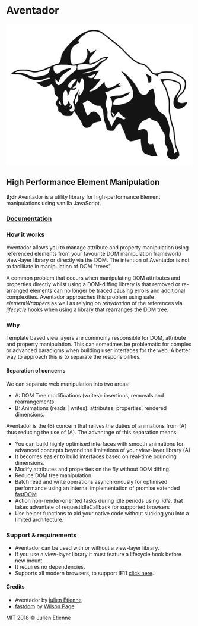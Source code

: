 # Aventador

<img src="https://raw.githubusercontent.com/julienetie/img/master/aventador-small.png"  />

## High Performance Element Manipulation

**tl;dr** Aventador is a utility library for high-performance Element manipulations using vanilla JavaScript. 

### [Documentation](https://github.com/julienetie/aventador/blob/master/documentation.md)

### How it works
Aventador allows you to manage attribute and property manipulation using referenced elements from your 
favourite DOM manipulation framework/ view-layer library or directly via the DOM. The intention of Aventador is not to facilitate in manipulation of DOM "trees".

A common problem that occurs when manipulating DOM attributes and properties directly whilst using a DOM-diffing library is that removed or re-arranged elements can no longer be traced causing errors and additional complexities. Aventador approaches this problem using safe _elementWrappers_ as well as relying on _rehydration_ of the references via _lifecycle_ hooks when using a library that rearranges the DOM tree. 

### Why
Template based view layers are commonly responsible for DOM, attribute and property manipulation. 
This can sometimes be problematic for complex or advanced paradigms when building user interfaces for the
web. A better way to approach this is to separate the responsibilities.

#### Separation of concerns
We can separate web manipulation into two areas:

- A: DOM Tree modifications (writes): insertions, removals and rearrangements.
- B: Animations (reads | writes): attributes, properties, rendered dimensions. 

Aventador is the (B) concern that relives the duties of animations from (A) thus reducing the use of (A).
The advantage of this separation means:

- You can build highly optimised interfaces with smooth animations for advanced 
concepts beyond the limitations of your view-layer library (A).
- It becomes easier to build interfaces based on real-time bounding dimensions.
- Modify attributes and properties on the fly without DOM diffing.
- Reduce DOM tree manipulation.
- Batch read and write operations asynchronously for optimised performance 
using an internal implementation of promise extended [fastDOM](https://github.com/wilsonpage/fastdom).
- Action non-render-oriented tasks during idle periods using _.idle_, that takes advantate of requestIdleCallback
for supported browsers
- Use helper functions to aid your native code without sucking you into a 
limited architecture.

### Support & requirements
- Aventador can be used with or without a view-layer library.
- If you use a view-layer library it must feature a lifecycle hook before new mount.
- It requires no dependencies. 
- Supports all modern browsers, to support IE11 [click here](#).

#### Credits
- Aventador by [julien Etienne](https://github.com/julienetie)
- [fastdom](https://github.com/wilsonpage/fastdom) by [Wilson Page](https://github.com/wilsonpage)

MIT 2018 © Julien Etienne
